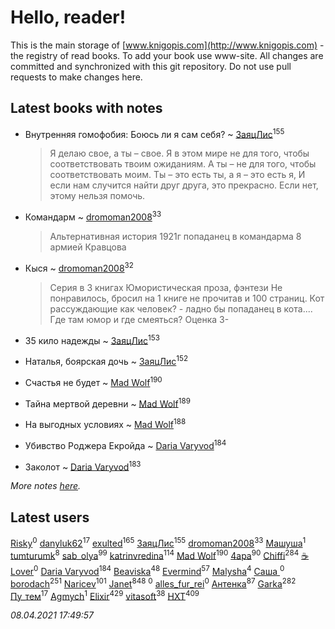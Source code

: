 # Hello, reader!
This is the main storage of [www.knigopis.com](http://www.knigopis.com) - the registry of read books.
To add your book use www-site. All changes are committed and synchronized with this git repository.
Do not use pull requests to make changes here.


## Latest books with notes
* Внутренняя гомофобия: Боюсь ли я сам себя? ~ [ЗаяцЛис](users/112/112388384595246311466-google)<sup>155</sup>
    > Я делаю свое, а ты – свое.
    > Я в этом мире не для того, чтобы соответствовать твоим ожиданиям. 
    > А ты – не для того, чтобы соответствовать моим. 
    > Ты – это есть ты, а я – это есть я, 
    > И если нам случится найти друг друга, это прекрасно. 
    > Если нет, этому нельзя помочь.

* Командарм ~ [dromoman2008](users/444/44461886-yandex)<sup>33</sup>
    > Альтернативная история
    > 1921г попаданец в командарма 8 армией Кравцова

* Кыся ~ [dromoman2008](users/444/44461886-yandex)<sup>32</sup>
    > Серия в 3 книгах
    > Юмористическая проза, фэнтези
    > Не понравилось, бросил на 1 книге не прочитав и 100 страниц. Кот рассуждающие как человек? - ладно бы попаданец в кота.... Где там юмор и где смеяться?
    > Оценка 3-

* 35 кило надежды ~ [ЗаяцЛис](users/112/112388384595246311466-google)<sup>153</sup>

* Наталья, боярская дочь ~ [ЗаяцЛис](users/112/112388384595246311466-google)<sup>152</sup>

* Счастья не будет ~ [Mad Wolf](users/947/94738840-vkontakte)<sup>190</sup>

* Тайна мертвой деревни ~ [Mad Wolf](users/947/94738840-vkontakte)<sup>189</sup>

* На выгодных условиях ~ [Mad Wolf](users/947/94738840-vkontakte)<sup>188</sup>

* Убивство Роджера Екройда ~ [Daria Varyvod](users/829/829893410524253-facebook)<sup>184</sup>

* Заколот ~ [Daria Varyvod](users/829/829893410524253-facebook)<sup>183</sup>


_More notes [here](latest_books_with_notes.md)._


## Latest users
[Risky](users/107/107060344012113539390-google)<sup>0</sup> 
[danyluk62](users/374/374149854-vkontakte)<sup>17</sup> 
[exulted](users/100/100599204551896265722-google)<sup>165</sup> 
[ЗаяцЛис](users/112/112388384595246311466-google)<sup>155</sup> 
[dromoman2008](users/444/44461886-yandex)<sup>33</sup> 
[Машуша](users/105/105870511513917298315-google)<sup>1</sup> 
[tumturumk](users/135/135685382-vkontakte)<sup>8</sup> 
[sab_olya](users/139/139338401-vkontakte)<sup>99</sup> 
[katrinvredina](users/233/2336755-vkontakte)<sup>114</sup> 
[Mad Wolf](users/947/94738840-vkontakte)<sup>190</sup> 
[4apa](users/117/117392596378069249667-google)<sup>90</sup> 
[Chiffi](users/105/105831994080785626680-google)<sup>284</sup> 
[☕ Lover](users/152/15251310795888048195-mailru)<sup>0</sup> 
[Daria Varyvod](users/829/829893410524253-facebook)<sup>184</sup> 
[Beaviska](users/102/10202544960024508-facebook)<sup>48</sup> 
[Evermind](users/302/302928912-vkontakte)<sup>57</sup> 
[Malysha](users/412/4129490930435358-facebook)<sup>4</sup> 
[Саша ](users/106/106329452642535622141-google)<sup>0</sup> 
[borodach](users/157/15706320-vkontakte)<sup>251</sup> 
[Naricev](users/107/107090515204537133928-google)<sup>101</sup> 
[Janet](users/108/108113656204404967440-google)<sup>848</sup> 
[](users/116/116248373007179178601-google)<sup>0</sup> 
[alles_fur_rei](users/213/213314465-vkontakte)<sup>0</sup> 
[Антенка](users/118/118158645037334943900-google)<sup>87</sup> 
[Garka](users/115/115753719718250012620-google)<sup>282</sup> 
[Пу_тем](users/344/3448154788585127-facebook)<sup>17</sup> 
[Agmych](users/174/174733033-vkontakte)<sup>1</sup> 
[Elixir](users/115/115826717712507836033-google)<sup>429</sup> 
[vitasoft](users/474/47446642-vkontakte)<sup>38</sup> 
[HXT](users/100/100002563462782-facebook)<sup>409</sup> 


_08.04.2021 17:49:57_
